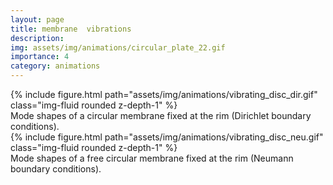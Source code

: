 ```yaml
---
layout: page
title: membrane  vibrations
description: 
img: assets/img/animations/circular_plate_22.gif
importance: 4
category: animations
---
```




<div class="row">
    <div class="col">
    </div>
    <div class="col-8">
        {% include figure.html path="assets/img/animations/vibrating_disc_dir.gif" class="img-fluid rounded z-depth-1" %}
    </div>
    <div class="col">
    </div>
</div>
<div class="caption">
    Mode shapes of a circular membrane fixed at the rim (Dirichlet boundary conditions).
</div>


<div class="row">
    <div class="col">
    </div>
    <div class="col-8">
        {% include figure.html path="assets/img/animations/vibrating_disc_neu.gif" class="img-fluid rounded z-depth-1" %}
    </div>
    <div class="col">
    </div>
</div>
<div class="caption">
    Mode shapes of a free circular membrane fixed at the rim (Neumann boundary conditions).
</div>